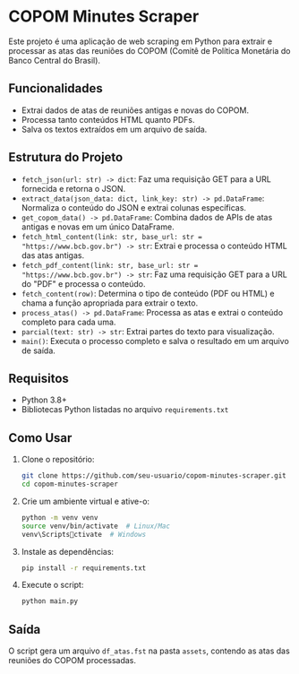 
# COPOM Minutes Scraper

Este projeto é uma aplicação de web scraping em Python para extrair e processar as atas das reuniões do COPOM (Comitê de Política Monetária do Banco Central do Brasil).

## Funcionalidades

- Extrai dados de atas de reuniões antigas e novas do COPOM.
- Processa tanto conteúdos HTML quanto PDFs.
- Salva os textos extraídos em um arquivo de saída.

## Estrutura do Projeto

- `fetch_json(url: str) -> dict`: Faz uma requisição GET para a URL fornecida e retorna o JSON.
- `extract_data(json_data: dict, link_key: str) -> pd.DataFrame`: Normaliza o conteúdo do JSON e extrai colunas específicas.
- `get_copom_data() -> pd.DataFrame`: Combina dados de APIs de atas antigas e novas em um único DataFrame.
- `fetch_html_content(link: str, base_url: str = "https://www.bcb.gov.br") -> str`: Extrai e processa o conteúdo HTML das atas antigas.
- `fetch_pdf_content(link: str, base_url: str = "https://www.bcb.gov.br") -> str`: Faz uma requisição GET para a URL do "PDF" e processa o conteúdo.
- `fetch_content(row)`: Determina o tipo de conteúdo (PDF ou HTML) e chama a função apropriada para extrair o texto.
- `process_atas() -> pd.DataFrame`: Processa as atas e extrai o conteúdo completo para cada uma.
- `parcial(text: str) -> str`: Extrai partes do texto para visualização.
- `main()`: Executa o processo completo e salva o resultado em um arquivo de saída.

## Requisitos

- Python 3.8+
- Bibliotecas Python listadas no arquivo `requirements.txt`

## Como Usar

1. Clone o repositório:
    ```bash
    git clone https://github.com/seu-usuario/copom-minutes-scraper.git
    cd copom-minutes-scraper
    ```

2. Crie um ambiente virtual e ative-o:
    ```bash
    python -m venv venv
    source venv/bin/activate  # Linux/Mac
    venv\Scriptsctivate  # Windows
    ```

3. Instale as dependências:
    ```bash
    pip install -r requirements.txt
    ```

4. Execute o script:
    ```bash
    python main.py
    ```

## Saída

O script gera um arquivo `df_atas.fst` na pasta `assets`, contendo as atas das reuniões do COPOM processadas.
